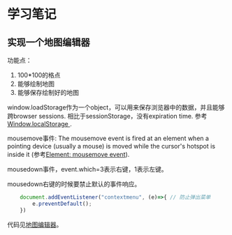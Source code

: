 # 学习笔记

## 实现一个地图编辑器
功能点：
1. 100*100的格点
2. 能够绘制地图
3. 能够保存绘制好的地图

window.loadStorage作为一个object，可以用来保存浏览器中的数据，并且能够跨browser sessions. 
相比于sessionStorage，没有expiration time. 参考[Window.localStorage
](https://developer.mozilla.org/en-US/docs/Web/API/Window/localStorage).

mousemove事件: The mousemove event is fired at an element when a pointing device (usually a mouse) is moved while the cursor's hotspot is inside it (参考[Element: mousemove event](https://developer.mozilla.org/en-US/docs/Web/API/Element/mousemove_event)).

mousedown事件，event.which=3表示右键，1表示左键。

mousedown右键的时候要禁止默认的事件响应。
```javascript
    document.addEventListener("contextmenu", (e)=>{ // 防止弹出菜单
        e.preventDefault();
    })
```

代码见[地图编辑器](1-地图编辑器.html)。